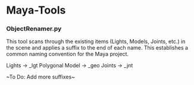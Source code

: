 # Maya-Tools

### ObjectRenamer.py
This tool scans through the existing items (Lights, Models, Joints, etc.) in the scene and applies a suffix to the end of each name. This establishes a common naming convention for the Maya project.

Lights &rarr; \_lgt
Polygonal Model &rarr; \_geo
Joints &rarr; \_jnt

~To Do: Add more suffixes~
